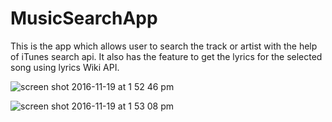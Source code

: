 # MusicSearchApp

This is the app which allows user to search the track or artist with the help of iTunes search api. It also has the feature to get the lyrics for the selected song using lyrics Wiki API.

![screen shot 2016-11-19 at 1 52 46 pm](https://cloud.githubusercontent.com/assets/1049416/20457749/f48a6dae-ae5f-11e6-8f4b-cc689554ce67.png)

![screen shot 2016-11-19 at 1 53 08 pm](https://cloud.githubusercontent.com/assets/1049416/20457751/14bb98be-ae60-11e6-9c7e-48ee24cf1613.png)
